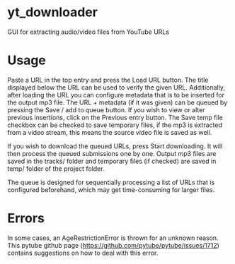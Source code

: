 # yt_downloader
GUI for extracting audio/video files from YouTube URLs

# Usage
Paste a URL in the top entry and press the Load URL button. The title displayed below the URL can be used to verify the given URL. Additionally, after loading the URL you can configure metadata that is to be inserted for the output mp3 file. The URL + metadata (if it was given) can be queued by pressing the Save / add to queue button. If you wish to view or alter previous insertions, click on the Previous entry button. The Save temp file checkbox can be checked to save temporary files, if the mp3 is extracted from a video stream, this means the source video file is saved as well. 

If you wish to download the queued URLs, press Start downloading. It will then process the queued submissions one by one. Output mp3 files are saved in the tracks/ folder and temporary files (if checked) are saved in temp/ folder of the project folder.

The queue is designed for sequentially processing a list of URLs that is configured beforehand, which may get time-consuming for larger files.

# Errors
In some cases, an AgeRestrictionError is thrown for an unknown reason. This pytube github page (https://github.com/pytube/pytube/issues/1712) contains suggestions on how to deal with this error.
